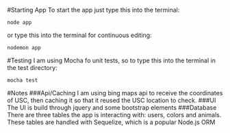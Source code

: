 #Starting App
To start the app just type this into the terminal:

`node app`

or type this into the terminal for continuous editing:

`nodemon app`

#Testing
I am using Mocha fo unit tests, so to type this into the terminal in the test directory:

`mocha test`

#Notes
###Api/Caching
I am using bing maps api to receive the coordinates of USC, then caching it so that it reused the USC location to check.
###UI
The UI is build through jquery and some bootstrap elements
###Database
There are three tables the app is interacting with: users, colors and animals. These tables are handled with Sequelize, which is a popular Node.js ORM
